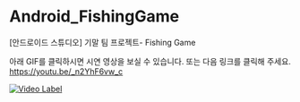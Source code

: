 # Android_FishingGame
[안드로이드 스튜디오] 기말 팀 프로젝트- Fishing Game

아래 GIF를 클릭하시면 시연 영상을 보실 수 있습니다. 또는 다음 링크를 클릭해 주세요. https://youtu.be/_n2YhF6vw_c 


[![Video Label](https://user-images.githubusercontent.com/54823396/79413505-0ec02a80-7fe3-11ea-8c21-80373f75a597.gif)](https://youtu.be/_n2YhF6vw_c?t=0s)
